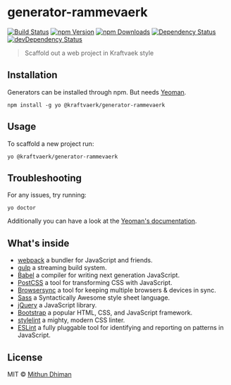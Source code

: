# generator-rammevaerk

[![Build Status](https://img.shields.io/travis/kraftvaerk/generator-rammevaerk/master.svg?style=flat-square)](https://travis-ci.org/kraftvaerk/generator-rammevaerk) [![npm Version](https://img.shields.io/npm/v/@kraftvaerk/generator-rammevaerk.svg?style=flat-square)](https://www.npmjs.com/package/@kraftvaerk/generator-rammevaerk) [![npm Downloads](https://img.shields.io/npm/dm/@kraftvaerk/generator-rammevaerk.svg?style=flat-square)](https://www.npmjs.com/package/@kraftvaerk/generator-rammevaerk) [![Dependency Status](https://img.shields.io/david/kraftvaerk/generator-rammevaerk.svg?style=flat-square)](https://david-dm.org/kraftvaerk/generator-rammevaerk) [![devDependency Status](https://img.shields.io/david/dev/kraftvaerk/generator-rammevaerk.svg?style=flat-square)](https://david-dm.org/kraftvaerk/generator-rammevaerk/?type=dev)

> Scaffold out a web project in Kraftvaek style

## Installation

Generators can be installed through npm. But needs [Yeoman](https://github.com/yeoman/yo).

```
npm install -g yo @kraftvaerk/generator-rammevaerk
```

## Usage

To scaffold a new project run:

```
yo @kraftvaerk/generator-rammevaerk
```

## Troubleshooting

For any issues, try running:

```
yo doctor
```

Additionally you can have a look at the [Yeoman's documentation](http://yeoman.io/).

## What's inside

* [webpack](https://webpack.js.org/) a bundler for JavaScript and friends.
* [gulp](http://gulpjs.com/) a streaming build system.
* [Babel](https://babeljs.io/) a compiler for writing next generation JavaScript.
* [PostCSS](http://postcss.org/) a tool for transforming CSS with JavaScript.
* [Browsersync](http://browsersync.io/) a tool for keeping multiple browsers & devices in sync.
* [Sass](http://sass-lang.com/) a Syntactically Awesome style sheet language.
* [jQuery](https://jquery.com/) a JavaScript library.
* [Bootstrap](http://getbootstrap.com/) a popular HTML, CSS, and JavaScript framework.
* [stylelint](http://stylelint.io/) a mighty, modern CSS linter.
* [ESLint](https://eslint.org/) a fully pluggable tool for identifying and reporting on patterns in JavaScript.

## License

MIT © [Mithun Dhiman](http://mi2oon.com/)
